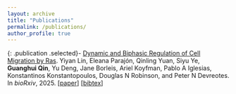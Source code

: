 ```yaml
---
layout: archive
title: "Publications"
permalink: /publications/
author_profile: true
---
```



{: .publication .selected}- [Dynamic and Biphasic Regulation of Cell Migration by Ras](https://www.biorxiv.org/content/10.1101/2025.02.13.638204v1). Yiyan Lin, Eleana Parajón, Qinling Yuan, Siyu Ye, **Guanghui Qin**, Yu Deng, Jane Borleis, Ariel Koyfman, Pablo A Iglesias, Konstantinos Konstantopoulos, Douglas N Robinson, and Peter N Devreotes. In *bioRxiv*, 2025. <span>[<a href="https://www.biorxiv.org/content/10.1101/2025.02.13.638204v1">paper</a>] [<a href="javascript:toggleDiv('0bib')">bibtex</a>]</span>
<div id="0bib" style="display: none" class="bib">
    @misc{linDynamicBiphasicRegulation2025,<br>
&nbsp;&nbsp;title&nbsp;=&nbsp;{Dynamic&nbsp;and&nbsp;Biphasic&nbsp;Regulation&nbsp;of&nbsp;Cell&nbsp;Migration&nbsp;by&nbsp;Ras},<br>
&nbsp;&nbsp;author&nbsp;=&nbsp;{Lin,&nbsp;Yiyan&nbsp;and&nbsp;Parajón,&nbsp;Eleana&nbsp;and&nbsp;Yuan,&nbsp;Qinling&nbsp;and&nbsp;Ye,&nbsp;Siyu&nbsp;and&nbsp;Qin,&nbsp;Guanghui&nbsp;and&nbsp;Deng,&nbsp;Yu&nbsp;and&nbsp;Borleis,&nbsp;Jane&nbsp;and&nbsp;Koyfman,&nbsp;Ariel&nbsp;and&nbsp;Iglesias,&nbsp;Pablo&nbsp;A&nbsp;and&nbsp;Konstantopoulos,&nbsp;Konstantinos&nbsp;and&nbsp;Robinson,&nbsp;Douglas&nbsp;N&nbsp;and&nbsp;Devreotes,&nbsp;Peter&nbsp;N},<br>
&nbsp;&nbsp;date&nbsp;=&nbsp;{2025},<br>
&nbsp;&nbsp;url&nbsp;=&nbsp;{https://www.biorxiv.org/content/10.1101/2025.02.13.638204v1},<br>
}<br>

    </div>
{: .publication data-selected="false"}- [Med-RLVR: Emerging Medical Reasoning from a 3B base model via reinforcement Learning](https://arxiv.org/pdf/2502.19655). Sheng Zhang\*, Qianchu Liu\*, **Guanghui Qin**\*, Tristan Naumann, and Hoifung Poon. In *arXiv: 2502.19655*, 2025. <span>[<a href="https://arxiv.org/pdf/2502.19655">paper</a>] [<a href="javascript:toggleDiv('1bib')">bibtex</a>]</span>
<div id="1bib" style="display: none" class="bib">
    @misc{zhang2025medrlvremergingmedicalreasoning,<br>
&nbsp;&nbsp;&nbsp;&nbsp;title={Med-RLVR:&nbsp;Emerging&nbsp;Medical&nbsp;Reasoning&nbsp;from&nbsp;a&nbsp;3B&nbsp;base&nbsp;model&nbsp;via&nbsp;reinforcement&nbsp;Learning},<br>
&nbsp;&nbsp;&nbsp;&nbsp;author={Sheng&nbsp;Zhang&nbsp;and&nbsp;Qianchu&nbsp;Liu&nbsp;and&nbsp;Guanghui&nbsp;Qin&nbsp;and&nbsp;Tristan&nbsp;Naumann&nbsp;and&nbsp;Hoifung&nbsp;Poon},<br>
&nbsp;&nbsp;&nbsp;&nbsp;year={2025},<br>
&nbsp;&nbsp;&nbsp;&nbsp;eprint={2502.19655},<br>
&nbsp;&nbsp;&nbsp;&nbsp;archivePrefix={arXiv},<br>
&nbsp;&nbsp;&nbsp;&nbsp;primaryClass={cs.CL},<br>
&nbsp;&nbsp;&nbsp;&nbsp;url={https://arxiv.org/abs/2502.19655},<br>
}<br>

    </div>
{: .publication data-selected="false"}- [CLERC: A Dataset for Legal Case Retrieval and Retrieval-Augmented Analysis Generation](https://arxiv.org/pdf/2406.17186). Abe Bohan Hou, Orion Weller, **Guanghui Qin**, Eugene Yang, Dawn Lawrie, Nils Holzenberger, Andrew Blair-Stanek, and Benjamin Van Durme. In *Annual Conference of the Nations of the Americas Chapter of the Association for Computational Linguistics (NAACL, findings)*, 2025. <span>[<a href="https://arxiv.org/pdf/2406.17186">paper</a>] [<a href="https://huggingface.co/datasets/jhu-clsp/CLERC">data</a>] [<a href="javascript:toggleDiv('2bib')">bibtex</a>]</span>
<div id="2bib" style="display: none" class="bib">
    @inproceedings{hou2025CLERCDatasetLegal,<br>
&nbsp;&nbsp;year&nbsp;=&nbsp;{2025},<br>
&nbsp;&nbsp;url&nbsp;=&nbsp;{https://doi.org/10.48550/arXiv.2406.17186},<br>
&nbsp;&nbsp;author&nbsp;=&nbsp;{Hou,&nbsp;Abe&nbsp;Bohan&nbsp;and&nbsp;Weller,&nbsp;Orion&nbsp;and&nbsp;Qin,&nbsp;Guanghui&nbsp;and&nbsp;Yang,&nbsp;Eugene&nbsp;and&nbsp;Lawrie,&nbsp;Dawn&nbsp;and&nbsp;Holzenberger,&nbsp;Nils&nbsp;and&nbsp;Blair-Stanek,&nbsp;Andrew&nbsp;and&nbsp;Van&nbsp;Durme,&nbsp;Benjamin},<br>
&nbsp;&nbsp;booktitle&nbsp;=&nbsp;{Proceedings&nbsp;of&nbsp;Annual&nbsp;Conference&nbsp;of&nbsp;the&nbsp;Nations&nbsp;of&nbsp;the&nbsp;Americas&nbsp;Chapter&nbsp;of&nbsp;the&nbsp;Association&nbsp;for&nbsp;Computational&nbsp;Linguistics&nbsp;(NAACL)},<br>
&nbsp;&nbsp;title&nbsp;=&nbsp;{CLERC:&nbsp;A&nbsp;Dataset&nbsp;for&nbsp;Legal&nbsp;Case&nbsp;Retrieval&nbsp;and&nbsp;Retrieval-Augmented&nbsp;Analysis&nbsp;Generation}<br>
}<br>

    </div>
{: .publication .selected}- [Researchy Questions: A Dataset of Multi-Perspective, Decompositional Questions for LLM Web Agents](https://doi.org/10.48550/arXiv.2402.17896). Corby Rosset, Ho-Lam Chung, **Guanghui Qin**, Ehtan C Chau, Zhuo Feng, Ahmed Hassan Awadallah, Jennifer Neville, and Nikhil Rao. In *SIGIR*, 2025. <span>[<a href="https://doi.org/10.48550/arXiv.2402.17896">paper</a>] [<a href="https://huggingface.co/datasets/corbyrosset/researchy_questions">data</a>] [<a href="javascript:toggleDiv('3bib')">bibtex</a>]</span>
<div id="3bib" style="display: none" class="bib">
    @inproceedings{rosset2025researchy,<br>
&nbsp;&nbsp;&nbsp;&nbsp;title={Researchy&nbsp;Questions:&nbsp;A&nbsp;Dataset&nbsp;of&nbsp;Multi-Perspective,&nbsp;Decompositional&nbsp;Questions&nbsp;for&nbsp;LLM&nbsp;Web&nbsp;Agents},&nbsp;<br>
&nbsp;&nbsp;&nbsp;&nbsp;author={Corby&nbsp;Rosset&nbsp;and&nbsp;Ho-Lam&nbsp;Chung&nbsp;and&nbsp;Guanghui&nbsp;Qin&nbsp;and&nbsp;Ethan&nbsp;C.&nbsp;Chau&nbsp;and&nbsp;Zhuo&nbsp;Feng&nbsp;and&nbsp;Ahmed&nbsp;Awadallah&nbsp;and&nbsp;Jennifer&nbsp;Neville&nbsp;and&nbsp;Nikhil&nbsp;Rao},<br>
&nbsp;&nbsp;&nbsp;&nbsp;year={2025},<br>
&nbsp;&nbsp;&nbsp;&nbsp;booktitle={SIGIR},<br>
&nbsp;&nbsp;&nbsp;&nbsp;url="https://doi.org/10.48550/arXiv.2402.17896"<br>
}<br>

    </div>
{: .publication data-selected="false"}- [X-Reasoner: Towards Generalizable Reasoning Across Modalities and Domains](https://arxiv.org/pdf/2505.03981). Qianchu Liu\*, Sheng Zhang\*, **Guanghui Qin**\*, Timothy Ossowski, Yu Gu, Ying Jin, Sid Kiblawi, Sam Preston, Mu Wei, Paul Vozila, Tristan Naumann, and Hoifung Poon. In *arXiv: 2505.03981*, 2025. <span>[<a href="https://arxiv.org/pdf/2505.03981">paper</a>] [<a href="javascript:toggleDiv('4bib')">bibtex</a>]</span>
<div id="4bib" style="display: none" class="bib">
    @misc{xreasoner25,<br>
&nbsp;&nbsp;year&nbsp;=&nbsp;{2025},<br>
&nbsp;&nbsp;url&nbsp;=&nbsp;{http://arxiv.org/abs/2505.03981},<br>
&nbsp;&nbsp;author&nbsp;=&nbsp;{Liu,&nbsp;Qianchu&nbsp;and&nbsp;Zhang,&nbsp;Sheng&nbsp;and&nbsp;Qin,&nbsp;Guanghui&nbsp;and&nbsp;Ossowski,&nbsp;Timothy&nbsp;and&nbsp;Gu,&nbsp;Yu&nbsp;and&nbsp;Jin,&nbsp;Ying&nbsp;and&nbsp;Kiblawi,&nbsp;Sid&nbsp;and&nbsp;Preston,&nbsp;Sam&nbsp;and&nbsp;Wei,&nbsp;Mu&nbsp;and&nbsp;Vozila,&nbsp;Paul&nbsp;and&nbsp;Naumann,&nbsp;Tristan&nbsp;and&nbsp;Poon,&nbsp;Hoifung},<br>
&nbsp;&nbsp;title&nbsp;=&nbsp;{X-{{Reasoner}}:&nbsp;{{Towards&nbsp;Generalizable&nbsp;Reasoning&nbsp;Across&nbsp;Modalities}}&nbsp;and&nbsp;{{Domains}}}<br>
}<br>
<br>

    </div>
{: .publication data-selected="false"}- [KV-Distill: Nearly Lossless Learnable Context Compression for LLMs](https://arxiv.org/pdf/2503.10337). Vivek Chari, **Guanghui Qin**, and Benjamin Van Durme. In *arXiv: 2503.10337*, 2025. <span>[<a href="https://arxiv.org/pdf/2503.10337">paper</a>] [<a href="javascript:toggleDiv('5bib')">bibtex</a>]</span>
<div id="5bib" style="display: none" class="bib">
    @misc{chari2025kvdistillnearlylosslesslearnable,<br>
&nbsp;&nbsp;&nbsp;&nbsp;title={KV-Distill:&nbsp;Nearly&nbsp;Lossless&nbsp;Learnable&nbsp;Context&nbsp;Compression&nbsp;for&nbsp;LLMs},<br>
&nbsp;&nbsp;&nbsp;&nbsp;author={Vivek&nbsp;Chari&nbsp;and&nbsp;Guanghui&nbsp;Qin&nbsp;and&nbsp;Benjamin&nbsp;Van&nbsp;Durme},<br>
&nbsp;&nbsp;&nbsp;&nbsp;year={2025},<br>
&nbsp;&nbsp;&nbsp;&nbsp;eprint={2503.10337},<br>
&nbsp;&nbsp;&nbsp;&nbsp;archivePrefix={arXiv},<br>
&nbsp;&nbsp;&nbsp;&nbsp;primaryClass={cs.CL},<br>
&nbsp;&nbsp;&nbsp;&nbsp;url={https://arxiv.org/abs/2503.10337},<br>
}<br>
<br>

    </div>
{: .publication data-selected="false"}- [Dodo: Dynamic Contextual Compression for Decoder-only LMs](https://aclanthology.org/2024.acl-long.536/). **Guanghui Qin**, Corby Rosset, Ethan C Chau, Nikhil Rao, and Benjamin Van Durme. In *Annual Meeting of the Association for Computational Linguistics (ACL, oral)*, 2024. <span>[<a href="https://aclanthology.org/2024.acl-long.536/">paper</a>] [<a href="https://twitter.com/hiaoxui/status/1711858430510502369">twitter</a>] [<a href="javascript:toggleDiv('6bib')">bibtex</a>]</span>
<div id="6bib" style="display: none" class="bib">
    @inproceedings{qin-etal-2024-dodo,<br>
&nbsp;&nbsp;title&nbsp;=&nbsp;"Dodo:&nbsp;Dynamic&nbsp;Contextual&nbsp;Compression&nbsp;for&nbsp;Decoder-only&nbsp;{LM}s",<br>
&nbsp;&nbsp;author&nbsp;=&nbsp;"Qin,&nbsp;Guanghui&nbsp;&nbsp;and<br>
&nbsp;&nbsp;&nbsp;&nbsp;Rosset,&nbsp;Corby&nbsp;&nbsp;and<br>
&nbsp;&nbsp;&nbsp;&nbsp;Chau,&nbsp;Ethan&nbsp;&nbsp;and<br>
&nbsp;&nbsp;&nbsp;&nbsp;Rao,&nbsp;Nikhil&nbsp;&nbsp;and<br>
&nbsp;&nbsp;&nbsp;&nbsp;Van&nbsp;Durme,&nbsp;Benjamin",<br>
&nbsp;&nbsp;booktitle&nbsp;=&nbsp;"Proceedings&nbsp;of&nbsp;the&nbsp;62nd&nbsp;Annual&nbsp;Meeting&nbsp;of&nbsp;the&nbsp;Association&nbsp;for&nbsp;Computational&nbsp;Linguistics&nbsp;(Volume&nbsp;1:&nbsp;Long&nbsp;Papers)",<br>
&nbsp;&nbsp;year&nbsp;=&nbsp;"2024",<br>
&nbsp;&nbsp;url&nbsp;=&nbsp;"https://aclanthology.org/2024.acl-long.536",<br>
&nbsp;&nbsp;pages&nbsp;=&nbsp;"9961--9975",<br>
}<br>

    </div>
{: .publication .selected}- [Ras suppression potentiates rear actomyosin contractility-driven cell polarization and migration](https://www.nature.com/articles/s41556-024-01453-4). Yiyan Lin, Dhiman Sankar Pal, Parijat Banerjee, Tatsat Banerjee, **Guanghui Qin**, Yu Deng, Jane Borleis, Pablo A Iglesias, and Peter N Devreotes. In *Nature Cell Biology*, 2024. <span>[<a href="https://www.nature.com/articles/s41556-024-01453-4">paper</a>] [<a href="https://www.biorxiv.org/content/10.1101/2023.08.30.555648">biorxiv</a>] [<a href="javascript:toggleDiv('7bib')">bibtex</a>]</span>
<div id="7bib" style="display: none" class="bib">
    @article&nbsp;{lin2024ras,<br>
&nbsp;&nbsp;author&nbsp;=&nbsp;{Lin,&nbsp;Yiyan&nbsp;and&nbsp;Pal,&nbsp;Dhiman&nbsp;Sankar&nbsp;and&nbsp;Banerjee,&nbsp;Parijat&nbsp;and&nbsp;Banerjee,&nbsp;Tatsat&nbsp;and&nbsp;Qin,&nbsp;Guanghui&nbsp;and&nbsp;Deng,&nbsp;Yu&nbsp;and&nbsp;Borleis,&nbsp;Jane&nbsp;and&nbsp;Iglesias,&nbsp;Pablo&nbsp;A.&nbsp;and&nbsp;Devreotes,&nbsp;Peter&nbsp;N.},<br>
&nbsp;&nbsp;title&nbsp;=&nbsp;{Ras&nbsp;suppression&nbsp;potentiates&nbsp;rear&nbsp;actomyosin&nbsp;contractility-driven&nbsp;cell&nbsp;polarization&nbsp;and&nbsp;migration},<br>
&nbsp;&nbsp;year&nbsp;=&nbsp;{2024},<br>
&nbsp;&nbsp;URL&nbsp;=&nbsp;{https://www.nature.com/articles/s41556-024-01453-4},<br>
&nbsp;&nbsp;issue&nbsp;=&nbsp;{7},<br>
&nbsp;&nbsp;volumn&nbsp;=&nbsp;{26},<br>
&nbsp;&nbsp;pages&nbsp;=&nbsp;{1062--1076},<br>
&nbsp;&nbsp;journal&nbsp;=&nbsp;{Nature&nbsp;Cell&nbsp;Biology}<br>
}<br>

    </div>
{: .publication .selected}- [Streaming Sequence Transduction through Dynamic Compression](https://doi.org/10.48550/arXiv.2402.01172). Weiting Tan, Yunmo Chen, Tongfei Chen, **Guanghui Qin**, Haoran Xu, Heidi C Zhang, Benjamin Van Durme, and Philipp Koehn. In *arXiv: 2402.01172*, 2024. <span>[<a href="https://doi.org/10.48550/arXiv.2402.01172">paper</a>] [<a href="javascript:toggleDiv('8bib')">bibtex</a>]</span>
<div id="8bib" style="display: none" class="bib">
    @misc{tan2024streaming,<br>
&nbsp;&nbsp;&nbsp;&nbsp;title={Streaming&nbsp;Sequence&nbsp;Transduction&nbsp;through&nbsp;Dynamic&nbsp;Compression},&nbsp;<br>
&nbsp;&nbsp;&nbsp;&nbsp;author={Weiting&nbsp;Tan&nbsp;and&nbsp;Yunmo&nbsp;Chen&nbsp;and&nbsp;Tongfei&nbsp;Chen&nbsp;and&nbsp;Guanghui&nbsp;Qin&nbsp;and&nbsp;Haoran&nbsp;Xu&nbsp;and&nbsp;Heidi&nbsp;C.&nbsp;Zhang&nbsp;and&nbsp;Benjamin&nbsp;Van&nbsp;Durme&nbsp;and&nbsp;Philipp&nbsp;Koehn},<br>
&nbsp;&nbsp;&nbsp;&nbsp;year={2024},<br>
&nbsp;&nbsp;&nbsp;&nbsp;eprint={2402.01172},<br>
&nbsp;&nbsp;&nbsp;&nbsp;archivePrefix={arXiv},<br>
&nbsp;&nbsp;&nbsp;&nbsp;primaryClass={cs.CL}<br>
}<br>

    </div>
{: .publication .selected}- [Nugget: Neural Agglomerative Embeddings of Text](https://proceedings.mlr.press/v202/qin23a/qin23a.pdf). **Guanghui Qin** and Benjamin Van Durme. In *International Conference on Machine Learning (ICML)*, 2023. <span>[<a href="https://proceedings.mlr.press/v202/qin23a/qin23a.pdf">paper</a>] [<a href="https://github.com/hiaoxui/nugget-data">data</a>] [<a href="/files/23papers/nugget_poster.pdf">poster</a>] [<a href="/files/23papers/nugget_slides.pptx">slides</a>] [<a href="https://twitter.com/hiaoxui/status/1711858430510502369">twitter</a>] [<a href="javascript:toggleDiv('9bib')">bibtex</a>]</span>
<div id="9bib" style="display: none" class="bib">
    @InProceedings{pmlr-v202-qin23a,<br>
&nbsp;&nbsp;title&nbsp;=&nbsp;{Nugget:&nbsp;Neural&nbsp;Agglomerative&nbsp;Embeddings&nbsp;of&nbsp;Text},<br>
&nbsp;&nbsp;author&nbsp;=&nbsp;{Qin,&nbsp;Guanghui&nbsp;and&nbsp;Van&nbsp;Durme,&nbsp;Benjamin},<br>
&nbsp;&nbsp;booktitle&nbsp;=&nbsp;{Proceedings&nbsp;of&nbsp;the&nbsp;40th&nbsp;International&nbsp;Conference&nbsp;on&nbsp;Machine&nbsp;Learning},<br>
&nbsp;&nbsp;pages&nbsp;=&nbsp;{28337--28350},<br>
&nbsp;&nbsp;year&nbsp;=&nbsp;{2023},<br>
&nbsp;&nbsp;editor&nbsp;=&nbsp;{Krause,&nbsp;Andreas&nbsp;and&nbsp;Brunskill,&nbsp;Emma&nbsp;and&nbsp;Cho,&nbsp;Kyunghyun&nbsp;and&nbsp;Engelhardt,&nbsp;Barbara&nbsp;and&nbsp;Sabato,&nbsp;Sivan&nbsp;and&nbsp;Scarlett,&nbsp;Jonathan},<br>
&nbsp;&nbsp;volume&nbsp;=&nbsp;{202},<br>
&nbsp;&nbsp;series&nbsp;=&nbsp;{Proceedings&nbsp;of&nbsp;Machine&nbsp;Learning&nbsp;Research},<br>
&nbsp;&nbsp;publisher&nbsp;=&nbsp;{PMLR},<br>
&nbsp;&nbsp;url&nbsp;=&nbsp;{https://proceedings.mlr.press/v202/qin23a.html},<br>
}<br>

    </div>
{: .publication .selected}- [The NLP Task Effectiveness of Long-Range Transformers](https://aclanthology.org/2023.eacl-main.273.pdf). **Guanghui Qin**, Yukun Feng, and Benjamin Van Durme. In *Annual Conference of the European Chapter of the Association for Computational Linguistics (EACL, oral)*, 2023. <span>[<a href="https://aclanthology.org/2023.eacl-main.273.pdf">paper</a>] [<a href="https://github.com/hiaoxui/long-range-transformers">code</a>] [<a href="/files/23papers/lrt_slides.pptx">slides</a>] [<a href="/files/23papers/lrt_poster.pdf">poster</a>] [<a href="https://aclanthology.org/2023.eacl-main.273.mp4">video</a>] [<a href="javascript:toggleDiv('10bib')">bibtex</a>]</span>
<div id="10bib" style="display: none" class="bib">
    @inproceedings{qin-etal-2023-nlp,<br>
&nbsp;&nbsp;title&nbsp;=&nbsp;"The&nbsp;{NLP}&nbsp;Task&nbsp;Effectiveness&nbsp;of&nbsp;Long-Range&nbsp;Transformers",<br>
&nbsp;&nbsp;author&nbsp;=&nbsp;"Qin,&nbsp;Guanghui&nbsp;&nbsp;and&nbsp;Feng,&nbsp;Yukun&nbsp;&nbsp;and&nbsp;Van&nbsp;Durme,&nbsp;Benjamin",<br>
&nbsp;&nbsp;booktitle&nbsp;=&nbsp;"Proceedings&nbsp;of&nbsp;the&nbsp;17th&nbsp;Conference&nbsp;of&nbsp;the&nbsp;European&nbsp;Chapter&nbsp;of&nbsp;the&nbsp;Association&nbsp;for&nbsp;Computational&nbsp;Linguistics",<br>
&nbsp;&nbsp;year&nbsp;=&nbsp;"2023",<br>
&nbsp;&nbsp;address&nbsp;=&nbsp;"Dubrovnik,&nbsp;Croatia",<br>
&nbsp;&nbsp;publisher&nbsp;=&nbsp;"Association&nbsp;for&nbsp;Computational&nbsp;Linguistics",<br>
&nbsp;&nbsp;url&nbsp;=&nbsp;"https://aclanthology.org/2023.eacl-main.273",<br>
&nbsp;&nbsp;doi&nbsp;=&nbsp;"10.18653/v1/2023.eacl-main.273",<br>
&nbsp;&nbsp;pages&nbsp;=&nbsp;"3774--3790",<br>
}<br>

    </div>
{: .publication .selected}- [Learning How to Ask: Querying LMs with Mixtures of Soft Prompts](https://dx.doi.org/10.18653/v1/2021.naacl-main.410). **Guanghui Qin** and Jason Eisner. In *Annual Conference of the North American Chapter of the Association for Computational Linguistics (NAACL, short)*, 2021. <span style="color:red">**Best Short Paper**</span>.<span>[<a href="https://dx.doi.org/10.18653/v1/2021.naacl-main.410">paper</a>] [<a href="/files/21papers/prompt_poster.pdf">poster</a>] [<a href="/files/21papers/prompt_slides.pptx">slides</a>] [<a href="https://github.com/hiaoxui/soft-prompts">code</a>] [<a href="https://twitter.com/adveisner/status/1402681187018084354?lang=en">twitter</a>] [<a href="javascript:toggleDiv('11bib')">bibtex</a>]</span>
<div id="11bib" style="display: none" class="bib">
    @inproceedings{qin-eisner-2021-learning,<br>
&nbsp;&nbsp;title&nbsp;=&nbsp;"Learning&nbsp;How&nbsp;to&nbsp;Ask:&nbsp;Querying&nbsp;{LM}s&nbsp;with&nbsp;Mixtures&nbsp;of&nbsp;Soft&nbsp;Prompts",<br>
&nbsp;&nbsp;author&nbsp;=&nbsp;"Qin,&nbsp;Guanghui&nbsp;and&nbsp;Eisner,&nbsp;Jason",<br>
&nbsp;&nbsp;booktitle&nbsp;=&nbsp;"Proceedings&nbsp;of&nbsp;the&nbsp;2021&nbsp;Conference&nbsp;of&nbsp;the&nbsp;North&nbsp;American&nbsp;Chapter&nbsp;of&nbsp;the&nbsp;Association&nbsp;for&nbsp;Computational&nbsp;Linguistics:&nbsp;Human&nbsp;Language&nbsp;Technologies",<br>
&nbsp;&nbsp;year&nbsp;=&nbsp;"2021",<br>
&nbsp;&nbsp;address&nbsp;=&nbsp;"Online",<br>
&nbsp;&nbsp;publisher&nbsp;=&nbsp;"Association&nbsp;for&nbsp;Computational&nbsp;Linguistics",<br>
&nbsp;&nbsp;url&nbsp;=&nbsp;"https://dx.doi.org/10.18653/v1/2021.naacl-main.410",<br>
&nbsp;&nbsp;doi&nbsp;=&nbsp;"10.18653/v1/2021.naacl-main.410",<br>
&nbsp;&nbsp;pages&nbsp;=&nbsp;"5203--5212",<br>
}<br>

    </div>
{: .publication .selected}- [LOME: Large Ontology Multilingual Extraction](https://dx.doi.org/10.18653/v1/2021.eacl-demos.19). Patrick Xia\*, **Guanghui Qin**\*, Siddharth Vashishtha, Yunmo Chen, Tongfei Chen, Chandler May, Craig Harman, Kyle Rawlins, Aaron Steven White, and Benjamin Van Durme. In *Annual Conference of the European Chapter of the Association for Computational Linguistics (EACL, demo)*, 2021. <span>[<a href="https://dx.doi.org/10.18653/v1/2021.eacl-demos.19">paper</a>] [<a href="https://nlp.jhu.edu/demos/lome/">demo</a>] [<a href="https://github.com/hiaoxui/span-finder">code</a>] [<a href="https://hub.docker.com/r/hltcoe/lome">docker</a>] [<a href="https://www.youtube.com/watch?v=o4KsGdnV6BE&list=LL&index=13">video</a>] [<a href="javascript:toggleDiv('12bib')">bibtex</a>]</span>
<div id="12bib" style="display: none" class="bib">
    @inproceedings{xia-etal-2021-lome,<br>
&nbsp;&nbsp;title&nbsp;=&nbsp;"{LOME}:&nbsp;Large&nbsp;Ontology&nbsp;Multilingual&nbsp;Extraction",<br>
&nbsp;&nbsp;author&nbsp;=&nbsp;"Xia,&nbsp;Patrick&nbsp;&nbsp;and<br>
&nbsp;&nbsp;&nbsp;&nbsp;Qin,&nbsp;Guanghui&nbsp;&nbsp;and<br>
&nbsp;&nbsp;&nbsp;&nbsp;Vashishtha,&nbsp;Siddharth&nbsp;&nbsp;and<br>
&nbsp;&nbsp;&nbsp;&nbsp;Chen,&nbsp;Yunmo&nbsp;&nbsp;and<br>
&nbsp;&nbsp;&nbsp;&nbsp;Chen,&nbsp;Tongfei&nbsp;&nbsp;and<br>
&nbsp;&nbsp;&nbsp;&nbsp;May,&nbsp;Chandler&nbsp;&nbsp;and<br>
&nbsp;&nbsp;&nbsp;&nbsp;Harman,&nbsp;Craig&nbsp;&nbsp;and<br>
&nbsp;&nbsp;&nbsp;&nbsp;Rawlins,&nbsp;Kyle&nbsp;&nbsp;and<br>
&nbsp;&nbsp;&nbsp;&nbsp;White,&nbsp;Aaron&nbsp;Steven&nbsp;&nbsp;and<br>
&nbsp;&nbsp;&nbsp;&nbsp;Van&nbsp;Durme,&nbsp;Benjamin",<br>
&nbsp;&nbsp;booktitle&nbsp;=&nbsp;"Proceedings&nbsp;of&nbsp;the&nbsp;16th&nbsp;Conference&nbsp;of&nbsp;the&nbsp;European&nbsp;Chapter&nbsp;of&nbsp;the&nbsp;Association&nbsp;for&nbsp;Computational&nbsp;Linguistics:&nbsp;System&nbsp;Demonstrations",<br>
&nbsp;&nbsp;month&nbsp;=&nbsp;apr,<br>
&nbsp;&nbsp;year&nbsp;=&nbsp;"2021",<br>
&nbsp;&nbsp;address&nbsp;=&nbsp;"Online",<br>
&nbsp;&nbsp;publisher&nbsp;=&nbsp;"Association&nbsp;for&nbsp;Computational&nbsp;Linguistics",<br>
&nbsp;&nbsp;url&nbsp;=&nbsp;"https://dx.doi.org/10.18653/v1/2021.eacl-demos.19",<br>
&nbsp;&nbsp;doi&nbsp;=&nbsp;"10.18653/v1/2021.eacl-demos.19",<br>
&nbsp;&nbsp;pages&nbsp;=&nbsp;"149--159",<br>
}<br>

    </div>
{: .publication data-selected="false"}- [Iterative Paraphrastic Augmentation with Discriminative Span Alignment](https://doi.org/10.1162/tacl_a_00380). Ryan Culkin, J Edward Hu, Elias Stengel-Eskin, **Guanghui Qin**, and Benjamin Van Durme. In *Transactions of the Association for Computational Linguistics (TACL)*, 2021. <span>[<a href="https://doi.org/10.1162/tacl_a_00380">paper</a>] [<a href="javascript:toggleDiv('13bib')">bibtex</a>]</span>
<div id="13bib" style="display: none" class="bib">
    @article{10.1162/tacl_a_00380,<br>
&nbsp;&nbsp;author&nbsp;=&nbsp;{Culkin,&nbsp;Ryan&nbsp;and&nbsp;Hu,&nbsp;J.&nbsp;Edward&nbsp;and&nbsp;Stengel-Eskin,&nbsp;Elias&nbsp;and&nbsp;Qin,&nbsp;Guanghui&nbsp;and&nbsp;Durme,&nbsp;Benjamin&nbsp;Van},<br>
&nbsp;&nbsp;title&nbsp;=&nbsp;"{Iterative&nbsp;Paraphrastic&nbsp;Augmentation&nbsp;with&nbsp;Discriminative&nbsp;Span&nbsp;Alignment}",<br>
&nbsp;&nbsp;journal&nbsp;=&nbsp;{Transactions&nbsp;of&nbsp;the&nbsp;Association&nbsp;for&nbsp;Computational&nbsp;Linguistics},<br>
&nbsp;&nbsp;volume&nbsp;=&nbsp;{9},<br>
&nbsp;&nbsp;pages&nbsp;=&nbsp;{494-509},<br>
&nbsp;&nbsp;year&nbsp;=&nbsp;{2021},<br>
&nbsp;&nbsp;month&nbsp;=&nbsp;{05},<br>
&nbsp;&nbsp;issn&nbsp;=&nbsp;{2307-387X},<br>
&nbsp;&nbsp;doi&nbsp;=&nbsp;{10.1162/tacl_a_00380},<br>
&nbsp;&nbsp;url&nbsp;=&nbsp;{https://doi.org/10.1162/tacl\_a\_00380},<br>
&nbsp;&nbsp;eprint&nbsp;=&nbsp;{https://direct.mit.edu/tacl/article-pdf/doi/10.1162/tacl\_a\_00380/1924197/tacl\_a\_00380.pdf},<br>
}<br>

    </div>
{: .publication data-selected="false"}- [Everything Is All It Takes: A Multipronged Strategy for Zero-Shot Cross-Lingual Information Extraction](https://dx.doi.org/10.18653/v1/2021.emnlp-main.149). Mahsa Yarmohammadi, Shijie Wu, Marc Marone, Haoran Xu, Seth Ebner, **Guanghui Qin**, Yunmo Chen, Jialiang Guo, Craig Harman, Kenon Murray, Aaron Steven White, Mark Dredze, and Benjamin Van Durme. In *Conference on Empirical Methods in Natural Language Processing (EMNLP, oral)*, 2021. <span>[<a href="https://dx.doi.org/10.18653/v1/2021.emnlp-main.149">paper</a>] [<a href="https://aclanthology.org/2021.emnlp-main.149.mp4">video</a>] [<a href="https://github.com/shijie-wu/crosslingual-nlp">code</a>] [<a href="javascript:toggleDiv('14bib')">bibtex</a>]</span>
<div id="14bib" style="display: none" class="bib">
    @inproceedings{yarmohammadi-etal-2021-everything,<br>
&nbsp;&nbsp;title&nbsp;=&nbsp;"Everything&nbsp;Is&nbsp;All&nbsp;It&nbsp;Takes:&nbsp;A&nbsp;Multipronged&nbsp;Strategy&nbsp;for&nbsp;Zero-Shot&nbsp;Cross-Lingual&nbsp;Information&nbsp;Extraction",<br>
&nbsp;&nbsp;author&nbsp;=&nbsp;"Yarmohammadi,&nbsp;Mahsa&nbsp;&nbsp;and<br>
&nbsp;&nbsp;&nbsp;&nbsp;Wu,&nbsp;Shijie&nbsp;&nbsp;and<br>
&nbsp;&nbsp;&nbsp;&nbsp;Marone,&nbsp;Marc&nbsp;&nbsp;and<br>
&nbsp;&nbsp;&nbsp;&nbsp;Xu,&nbsp;Haoran&nbsp;&nbsp;and<br>
&nbsp;&nbsp;&nbsp;&nbsp;Ebner,&nbsp;Seth&nbsp;&nbsp;and<br>
&nbsp;&nbsp;&nbsp;&nbsp;Qin,&nbsp;Guanghui&nbsp;&nbsp;and<br>
&nbsp;&nbsp;&nbsp;&nbsp;Chen,&nbsp;Yunmo&nbsp;&nbsp;and<br>
&nbsp;&nbsp;&nbsp;&nbsp;Guo,&nbsp;Jialiang&nbsp;&nbsp;and<br>
&nbsp;&nbsp;&nbsp;&nbsp;Harman,&nbsp;Craig&nbsp;&nbsp;and<br>
&nbsp;&nbsp;&nbsp;&nbsp;Murray,&nbsp;Kenton&nbsp;&nbsp;and<br>
&nbsp;&nbsp;&nbsp;&nbsp;White,&nbsp;Aaron&nbsp;Steven&nbsp;&nbsp;and<br>
&nbsp;&nbsp;&nbsp;&nbsp;Dredze,&nbsp;Mark&nbsp;&nbsp;and<br>
&nbsp;&nbsp;&nbsp;&nbsp;Van&nbsp;Durme,&nbsp;Benjamin",<br>
&nbsp;&nbsp;booktitle&nbsp;=&nbsp;"Proceedings&nbsp;of&nbsp;the&nbsp;2021&nbsp;Conference&nbsp;on&nbsp;Empirical&nbsp;Methods&nbsp;in&nbsp;Natural&nbsp;Language&nbsp;Processing",<br>
&nbsp;&nbsp;month&nbsp;=&nbsp;nov,<br>
&nbsp;&nbsp;year&nbsp;=&nbsp;"2021",<br>
&nbsp;&nbsp;address&nbsp;=&nbsp;"Online&nbsp;and&nbsp;Punta&nbsp;Cana,&nbsp;Dominican&nbsp;Republic",<br>
&nbsp;&nbsp;publisher&nbsp;=&nbsp;"Association&nbsp;for&nbsp;Computational&nbsp;Linguistics",<br>
&nbsp;&nbsp;url&nbsp;=&nbsp;"https://dx.doi.org/10.18653/v1/2021.emnlp-main.149",<br>
&nbsp;&nbsp;doi&nbsp;=&nbsp;"10.18653/v1/2021.emnlp-main.149",<br>
&nbsp;&nbsp;pages&nbsp;=&nbsp;"1950--1967",<br>
}<br>

    </div>
{: .publication .selected}- [Neural Datalog through Time: Informed Temporal Modeling via Logical Specification](https://proceedings.mlr.press/v119/mei20a/mei20a.pdf). Hongyuan Mei, **Guanghui Qin**, Minjie Xu, and Jason Eisner. In *International Conference on Machine Learning (ICML, oral)*, 2020. <span>[<a href="https://proceedings.mlr.press/v119/mei20a/mei20a.pdf">paper</a>] [<a href="https://www.bloomberg.com/company/stories/icml-2020-bloomberg-ph-d-fellow-combines-datalog-and-neural-networks-to-model-dynamic-databases/">blog</a>] [<a href="/files/20papers/datalog_slides.pptx">slides</a>] [<a href="https://github.com/hongyuanmei/neural-datalog-through-time">code</a>] [<a href="https://www.cs.jhu.edu/~hmei/papers/mei+qin+xu+eisner.icml20.mp4">video</a>] [<a href="https://fortune.com/2020/09/08/disco-bell-bottoms-big-hair-and-cutting-edge-a-i/">press</a>] [<a href="javascript:toggleDiv('15bib')">bibtex</a>]</span>
<div id="15bib" style="display: none" class="bib">
    @InProceedings{pmlr-v119-mei20a,<br>
&nbsp;&nbsp;title&nbsp;=&nbsp;{Neural&nbsp;Datalog&nbsp;Through&nbsp;Time:&nbsp;Informed&nbsp;Temporal&nbsp;Modeling&nbsp;via&nbsp;Logical&nbsp;Specification},<br>
&nbsp;&nbsp;author&nbsp;=&nbsp;{Mei,&nbsp;Hongyuan&nbsp;and&nbsp;Qin,&nbsp;Guanghui&nbsp;and&nbsp;Xu,&nbsp;Minjie&nbsp;and&nbsp;Eisner,&nbsp;Jason},<br>
&nbsp;&nbsp;booktitle&nbsp;=&nbsp;{Proceedings&nbsp;of&nbsp;the&nbsp;37th&nbsp;International&nbsp;Conference&nbsp;on&nbsp;Machine&nbsp;Learning},<br>
&nbsp;&nbsp;pages&nbsp;=&nbsp;{6808--6819},<br>
&nbsp;&nbsp;year&nbsp;=&nbsp;{2020},<br>
&nbsp;&nbsp;editor&nbsp;=&nbsp;{III,&nbsp;Hal&nbsp;Daumé&nbsp;and&nbsp;Singh,&nbsp;Aarti},<br>
&nbsp;&nbsp;volume&nbsp;=&nbsp;{119},<br>
&nbsp;&nbsp;series&nbsp;=&nbsp;{Proceedings&nbsp;of&nbsp;Machine&nbsp;Learning&nbsp;Research},<br>
&nbsp;&nbsp;month&nbsp;=&nbsp;{13--18&nbsp;Jul},<br>
&nbsp;&nbsp;publisher&nbsp;=&nbsp;{PMLR},<br>
&nbsp;&nbsp;pdf&nbsp;=&nbsp;{https://proceedings.mlr.press/v119/mei20a/mei20a.pdf},<br>
&nbsp;&nbsp;url&nbsp;=&nbsp;{https://proceedings.mlr.press/v119/mei20a.html},<br>
}<br>

    </div>
{: .publication data-selected="false"}- [CopyNext: Explicit Span Copying and Alignment in Sequence to Sequence Models](https://dx.doi.org/10.18653/v1/2020.spnlp-1.2). Abhinav Singh, Patrick Xia, **Guanghui Qin**, Mahsa Yarmohammadi, and Benjamin Van Durme. In *Fourth Workshop on Structured Prediction for NLP*, 2020. <span>[<a href="https://dx.doi.org/10.18653/v1/2020.spnlp-1.2">paper</a>] [<a href="https://slideslive.com/38940142/copynext-explicit-span-copying-and-alignment-in-sequence-to-sequence-model">video</a>] [<a href="https://github.com/abhinonymous/copynext">code</a>] [<a href="javascript:toggleDiv('16bib')">bibtex</a>]</span>
<div id="16bib" style="display: none" class="bib">
    @inproceedings{singh-etal-2020-copynext,<br>
&nbsp;&nbsp;title&nbsp;=&nbsp;"{C}opy{N}ext:&nbsp;Explicit&nbsp;Span&nbsp;Copying&nbsp;and&nbsp;Alignment&nbsp;in&nbsp;Sequence&nbsp;to&nbsp;Sequence&nbsp;Models",<br>
&nbsp;&nbsp;author&nbsp;=&nbsp;"Singh,&nbsp;Abhinav&nbsp;&nbsp;and<br>
&nbsp;&nbsp;&nbsp;&nbsp;Xia,&nbsp;Patrick&nbsp;&nbsp;and<br>
&nbsp;&nbsp;&nbsp;&nbsp;Qin,&nbsp;Guanghui&nbsp;&nbsp;and<br>
&nbsp;&nbsp;&nbsp;&nbsp;Yarmohammadi,&nbsp;Mahsa&nbsp;&nbsp;and<br>
&nbsp;&nbsp;&nbsp;&nbsp;Van&nbsp;Durme,&nbsp;Benjamin",<br>
&nbsp;&nbsp;booktitle&nbsp;=&nbsp;"Proceedings&nbsp;of&nbsp;the&nbsp;Fourth&nbsp;Workshop&nbsp;on&nbsp;Structured&nbsp;Prediction&nbsp;for&nbsp;NLP",<br>
&nbsp;&nbsp;month&nbsp;=&nbsp;nov,<br>
&nbsp;&nbsp;year&nbsp;=&nbsp;"2020",<br>
&nbsp;&nbsp;address&nbsp;=&nbsp;"Online",<br>
&nbsp;&nbsp;publisher&nbsp;=&nbsp;"Association&nbsp;for&nbsp;Computational&nbsp;Linguistics",<br>
&nbsp;&nbsp;url&nbsp;=&nbsp;"https://dx.doi.org/10.18653/v1/2020.spnlp-1.2",<br>
&nbsp;&nbsp;doi&nbsp;=&nbsp;"10.18653/v1/2020.spnlp-1.2",<br>
&nbsp;&nbsp;pages&nbsp;=&nbsp;"11--16",<br>
}<br>

    </div>
{: .publication .selected}- [Imputing Missing Events in Continuous-Time Event Streams](https://proceedings.mlr.press/v97/mei19a/mei19a.pdf). Hongyuan Mei, **Guanghui Qin**, and Jason Eisner. In *International Conference on Machine Learning (ICML, oral)*, 2019. <span>[<a href="https://proceedings.mlr.press/v97/mei19a/mei19a.pdf">paper</a>] [<a href="https://github.com/hongyuanmei/neural-hawkes-particle-smoothing">code</a>] [<a href="/files/19papers/smoothing_poster.pdf">poster</a>] [<a href="/files/19papers/smoothing_slides.pdf">slides</a>] [<a href="javascript:toggleDiv('17bib')">bibtex</a>]</span>
<div id="17bib" style="display: none" class="bib">
    @InProceedings{pmlr-v97-mei19a,<br>
&nbsp;&nbsp;title&nbsp;=&nbsp;{Imputing&nbsp;Missing&nbsp;Events&nbsp;in&nbsp;Continuous-Time&nbsp;Event&nbsp;Streams},<br>
&nbsp;&nbsp;author&nbsp;=&nbsp;{Mei,&nbsp;Hongyuan&nbsp;and&nbsp;Qin,&nbsp;Guanghui&nbsp;and&nbsp;Eisner,&nbsp;Jason},<br>
&nbsp;&nbsp;booktitle&nbsp;=&nbsp;{Proceedings&nbsp;of&nbsp;the&nbsp;36th&nbsp;International&nbsp;Conference&nbsp;on&nbsp;Machine&nbsp;Learning},<br>
&nbsp;&nbsp;pages&nbsp;=&nbsp;{4475--4485},<br>
&nbsp;&nbsp;year&nbsp;=&nbsp;{2019},<br>
&nbsp;&nbsp;editor&nbsp;=&nbsp;{Chaudhuri,&nbsp;Kamalika&nbsp;and&nbsp;Salakhutdinov,&nbsp;Ruslan},<br>
&nbsp;&nbsp;volume&nbsp;=&nbsp;{97},<br>
&nbsp;&nbsp;series&nbsp;=&nbsp;{Proceedings&nbsp;of&nbsp;Machine&nbsp;Learning&nbsp;Research},<br>
&nbsp;&nbsp;publisher&nbsp;=&nbsp;{PMLR},<br>
&nbsp;&nbsp;url&nbsp;=&nbsp;{https://proceedings.mlr.press/v97/mei19a.html},<br>
}<br>

    </div>
{: .publication .selected}- [Learning Latent Semantic Annotations for Grounding Natural Language to Structured Data](https://dx.doi.org/10.18653/v1/D18-1411). **Guanghui Qin**, Jin-Ge Yao, Xuening Wang, Jinpeng Wang, and Chin-Yew Lin. In *Conference on Empirical Methods in Natural Language Processing (EMNLP, oral)*, 2018. <span>[<a href="https://dx.doi.org/10.18653/v1/D18-1411">paper</a>] [<a href="https://github.com/hiaoxui/D2T-Grounding">code</a>] [<a href="/files/18papers/d2t_slides.pptx">slides</a>] [<a href="https://vimeo.com/306117499">video</a>] [<a href="javascript:toggleDiv('18bib')">bibtex</a>]</span>
<div id="18bib" style="display: none" class="bib">
    @inproceedings{qin-etal-2018-learning,<br>
&nbsp;&nbsp;title&nbsp;=&nbsp;"Learning&nbsp;Latent&nbsp;Semantic&nbsp;Annotations&nbsp;for&nbsp;Grounding&nbsp;Natural&nbsp;Language&nbsp;to&nbsp;Structured&nbsp;Data",<br>
&nbsp;&nbsp;author&nbsp;=&nbsp;"Qin,&nbsp;Guanghui&nbsp;&nbsp;and<br>
&nbsp;&nbsp;&nbsp;&nbsp;Yao,&nbsp;Jin-Ge&nbsp;&nbsp;and<br>
&nbsp;&nbsp;&nbsp;&nbsp;Wang,&nbsp;Xuening&nbsp;&nbsp;and<br>
&nbsp;&nbsp;&nbsp;&nbsp;Wang,&nbsp;Jinpeng&nbsp;&nbsp;and<br>
&nbsp;&nbsp;&nbsp;&nbsp;Lin,&nbsp;Chin-Yew",<br>
&nbsp;&nbsp;booktitle&nbsp;=&nbsp;"Proceedings&nbsp;of&nbsp;the&nbsp;2018&nbsp;Conference&nbsp;on&nbsp;Empirical&nbsp;Methods&nbsp;in&nbsp;Natural&nbsp;Language&nbsp;Processing",<br>
&nbsp;&nbsp;month&nbsp;=&nbsp;oct&nbsp;#&nbsp;"-"&nbsp;#&nbsp;nov,<br>
&nbsp;&nbsp;year&nbsp;=&nbsp;"2018",<br>
&nbsp;&nbsp;address&nbsp;=&nbsp;"Brussels,&nbsp;Belgium",<br>
&nbsp;&nbsp;publisher&nbsp;=&nbsp;"Association&nbsp;for&nbsp;Computational&nbsp;Linguistics",<br>
&nbsp;&nbsp;url&nbsp;=&nbsp;"https://dx.doi.org/10.18653/v1/D18-1411",<br>
&nbsp;&nbsp;doi&nbsp;=&nbsp;"10.18653/v1/D18-1411",<br>
&nbsp;&nbsp;pages&nbsp;=&nbsp;"3761--3771",<br>
}<br>

    </div>
{: .publication data-selected="false"}- [Data2Text Studio: Automated Text Generation from Structured Data](https://dx.doi.org/10.18653/v1/D18-2003). Longxu Dou, **Guanghui Qin**, Jinpeng Wang, Jin-Ge Yao, and Chin-Yew Lin. In *Conference on Empirical Methods in Natural Language Processing (EMNLP, demo)*, 2018. <span>[<a href="https://dx.doi.org/10.18653/v1/D18-2003">paper</a>] [<a href="javascript:toggleDiv('19bib')">bibtex</a>]</span>
<div id="19bib" style="display: none" class="bib">
    @inproceedings{dou-etal-2018-data2text,<br>
&nbsp;&nbsp;title&nbsp;=&nbsp;"{D}ata2{T}ext&nbsp;Studio:&nbsp;Automated&nbsp;Text&nbsp;Generation&nbsp;from&nbsp;Structured&nbsp;Data",<br>
&nbsp;&nbsp;author&nbsp;=&nbsp;"Dou,&nbsp;Longxu&nbsp;&nbsp;and<br>
&nbsp;&nbsp;&nbsp;&nbsp;Qin,&nbsp;Guanghui&nbsp;&nbsp;and<br>
&nbsp;&nbsp;&nbsp;&nbsp;Wang,&nbsp;Jinpeng&nbsp;&nbsp;and<br>
&nbsp;&nbsp;&nbsp;&nbsp;Yao,&nbsp;Jin-Ge&nbsp;&nbsp;and<br>
&nbsp;&nbsp;&nbsp;&nbsp;Lin,&nbsp;Chin-Yew",<br>
&nbsp;&nbsp;booktitle&nbsp;=&nbsp;"Proceedings&nbsp;of&nbsp;the&nbsp;2018&nbsp;Conference&nbsp;on&nbsp;Empirical&nbsp;Methods&nbsp;in&nbsp;Natural&nbsp;Language&nbsp;Processing:&nbsp;System&nbsp;Demonstrations",<br>
&nbsp;&nbsp;month&nbsp;=&nbsp;nov,<br>
&nbsp;&nbsp;year&nbsp;=&nbsp;"2018",<br>
&nbsp;&nbsp;address&nbsp;=&nbsp;"Brussels,&nbsp;Belgium",<br>
&nbsp;&nbsp;publisher&nbsp;=&nbsp;"Association&nbsp;for&nbsp;Computational&nbsp;Linguistics",<br>
&nbsp;&nbsp;url&nbsp;=&nbsp;"https://dx.doi.org/10.18653/v1/D18-2003",<br>
&nbsp;&nbsp;doi&nbsp;=&nbsp;"10.18653/v1/D18-2003",<br>
&nbsp;&nbsp;pages&nbsp;=&nbsp;"13--18",<br>
}<br>

    </div>